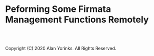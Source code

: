 # Peforming Some Firmata Management Functions Remotely

 

<br>
<br>

Copyright (C) 2020 Alan Yorinks. All Rights Reserved.
